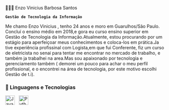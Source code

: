 
 👨🏻‍🎓 Enzo Vinicius Barbosa Santos

**`Gestão de Tecnologia da Informação`**

Me chamo Enzo Vinicius , tenho 24 anos e moro em Guarulhos/São Paulo. Concluí o ensino médio em 2018,e gora eu curso ensino superior em Gestão de Tecnologia da Informação.Atualmente, estou procurando por um estágio para aperfeiçoar meus conhecimentos e coloca-los em prática.Ja tive experiência profissinal com Logista,em que fui Conferente, fiz um curso de eletricista no senai para tentar me encontrar no mercado de trabalho, e também ja trabalhei na area.Mas sou apaixonado por tecnologia  e gerenciamento também ( demorei um pouco para achar o meu perfil profissional, e o encontrei na área de tecnologia, por este motivo escolhi Gestão de t.i).


    
### 🤖 Linguagens e Tecnologias

 <img          
    align="left" 
    alt="Java" 
    title="Java"
    width="30px" 
    style="padding-right: 10px;" 
    src="https://cdn.jsdelivr.net/gh/devicons/devicon@latest/icons/threedsmax/threedsmax-original.svg" />
          
          
          
        
    


<img 
    align="left" 
    alt="Python" 
    title="Python"
    width="30px" 
    style="padding-right: 10px;" 
    src="https://cdn.jsdelivr.net/gh/devicons/devicon@latest/icons/python/python-original.svg" 
/>

<br/>
<br/>


 



